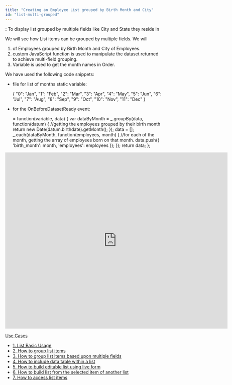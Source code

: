 ```yaml
---
title: "Creating an Employee List grouped by Birth Month and City"
id: "list-multi-grouped"
---
```


**:** To display list grouped by multiple fields like City and State they reside in

We will see how List items can be grouped by multiple fields. We will

1. of Employees grouped by Birth Month and City of Employees.
2. custom JavaScript function is used to manipulate the dataset returned to achieve multi-field grouping.
3. Variable is used to get the month names in Order.

We have used the following code snippets:

- file for list of months static variable:
    
     {
      "0": "Jan",
      "1": "Feb",
      "2": "Mar",
      "3": "Apr",
      "4": "May",
      "5": "Jun",
      "6": "Jul",
      "7": "Aug",
      "8": "Sep",
      "9": "Oct",
      "10": "Nov",
      "11": "Dec"
    }
    
- for the OnBeforeDatasetReady event:
    
     = function(variable, data) {
        var dataByMonth = \_.groupBy(data, function(datum) { 
            //getting the employees grouped by their birth month
            return new Date(datum.birthdate).getMonth();
        });
        data = \[\];
        \_.each(dataByMonth, function(employees, month) { 
            //for each of the month, getting the array of employees born on that month.
            data.push({
                'birth\_month': month,
                'employees': employees
            });
        });
        return data;
    };
    

<iframe width="708" height="560" src="https://docs.google.com/presentation/d/e/2PACX-1vTCOvaDgtmU4GWwiKhikpdkcNu9yU7m4U5LB55zS7TPGazFcpVYFkOrLuMh8WijzKM5zODgHrM09Y56/embed?start=false&amp;loop=false&amp;delayms=3000" frameborder="0" allowfullscreen="allowfullscreen" mozallowfullscreen="mozallowfullscreen" webkitallowfullscreen="webkitallowfullscreen"></iframe>

[Use Cases](/learn/app-development/widgets/datalive/list/list-use-cases/)

- [1\. List Basic Usage](/learn/app-development/widgets/datalive/list/list-basic-usage/)
- [2\. How to group list items](/learn/how-tos/list-grouped/)
- [3\. How to group list items based upon multiple fields](/learn/how-tos/list-multi-grouped/)
- [4\. How to include data table within a list](/learn/how-tos/list-data-table/)
- [5\. How to build editable list using live form](/learn/how-tos/building-editable-list/)
- [6\. How to build list from the selected item of another list](/learn/how-tos/building-cascading-lists/)
- [7\. How to access list items](/learn/how-tos/list-item-access/)
